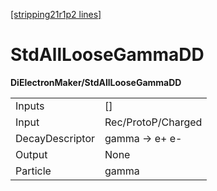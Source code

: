 [[stripping21r1p2 lines]](./stripping21r1p2-index)

# StdAllLooseGammaDD

**DiElectronMaker/StdAllLooseGammaDD**

|                 |                    |
|-----------------|--------------------|
| Inputs          | []               |
| Input           | Rec/ProtoP/Charged |
| DecayDescriptor | gamma -\> e+ e-    |
| Output          | None               |
| Particle        | gamma              |
